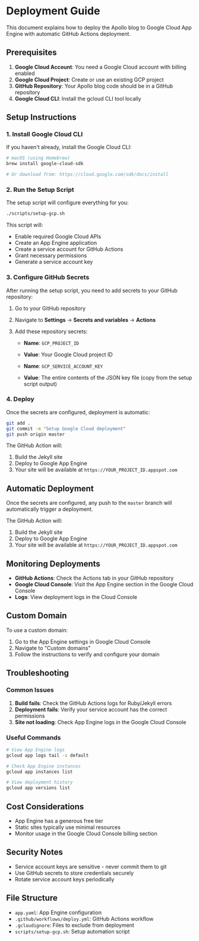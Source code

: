 # Deployment Guide

This document explains how to deploy the Apollo blog to Google Cloud App Engine with automatic GitHub Actions deployment.

## Prerequisites

1. **Google Cloud Account**: You need a Google Cloud account with billing enabled
2. **Google Cloud Project**: Create or use an existing GCP project
3. **GitHub Repository**: Your Apollo blog code should be in a GitHub repository
4. **Google Cloud CLI**: Install the gcloud CLI tool locally

## Setup Instructions

### 1. Install Google Cloud CLI

If you haven't already, install the Google Cloud CLI:

```bash
# macOS (using Homebrew)
brew install google-cloud-sdk

# Or download from: https://cloud.google.com/sdk/docs/install
```

### 2. Run the Setup Script

The setup script will configure everything for you:

```bash
./scripts/setup-gcp.sh
```

This script will:
- Enable required Google Cloud APIs
- Create an App Engine application
- Create a service account for GitHub Actions
- Grant necessary permissions
- Generate a service account key

### 3. Configure GitHub Secrets

After running the setup script, you need to add secrets to your GitHub repository:

1. Go to your GitHub repository
2. Navigate to **Settings** → **Secrets and variables** → **Actions**
3. Add these repository secrets:

   - **Name**: `GCP_PROJECT_ID`
   - **Value**: Your Google Cloud project ID

   - **Name**: `GCP_SERVICE_ACCOUNT_KEY`
   - **Value**: The entire contents of the JSON key file (copy from the setup script output)

### 4. Deploy

Once the secrets are configured, deployment is automatic:

```bash
git add .
git commit -m "Setup Google Cloud deployment"
git push origin master
```

The GitHub Action will:
1. Build the Jekyll site
2. Deploy to Google App Engine
3. Your site will be available at `https://YOUR_PROJECT_ID.appspot.com`

## Automatic Deployment

Once the secrets are configured, any push to the `master` branch will automatically trigger a deployment.

The GitHub Action will:
1. Build the Jekyll site
2. Deploy to Google App Engine
3. Your site will be available at `https://YOUR_PROJECT_ID.appspot.com`

## Monitoring Deployments

- **GitHub Actions**: Check the Actions tab in your GitHub repository
- **Google Cloud Console**: Visit the App Engine section in the Google Cloud Console
- **Logs**: View deployment logs in the Cloud Console

## Custom Domain

To use a custom domain:

1. Go to the App Engine settings in Google Cloud Console
2. Navigate to "Custom domains"
3. Follow the instructions to verify and configure your domain

## Troubleshooting

### Common Issues

1. **Build fails**: Check the GitHub Actions logs for Ruby/Jekyll errors
2. **Deployment fails**: Verify your service account has the correct permissions
3. **Site not loading**: Check App Engine logs in the Google Cloud Console

### Useful Commands

```bash
# View App Engine logs
gcloud app logs tail -s default

# Check App Engine instances
gcloud app instances list

# View deployment history
gcloud app versions list
```

## Cost Considerations

- App Engine has a generous free tier
- Static sites typically use minimal resources
- Monitor usage in the Google Cloud Console billing section

## Security Notes

- Service account keys are sensitive - never commit them to git
- Use GitHub secrets to store credentials securely
- Rotate service account keys periodically

## File Structure

- `app.yaml`: App Engine configuration
- `.github/workflows/deploy.yml`: GitHub Actions workflow
- `.gcloudignore`: Files to exclude from deployment
- `scripts/setup-gcp.sh`: Setup automation script 